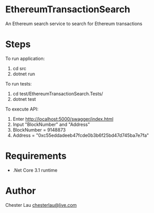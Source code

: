 # EthereumTransactionSearch
An Ethereum search service to search for Ethereum transactions

# Steps
To run application:
1. cd src
2. dotnet run

To run tests:
1. cd test/EthereumTransactionSearch.Tests/
2. dotnet test

To execute API:
1. Enter [http://localhost:5000/swagger/index.html](http://localhost:5000/swagger/index.html)
2. Input "BlockNumber" and "Address"
3. BlockNumber = 9148873
4. Address = "0xc55eddadeeb47fcde0b3b6f25bd47d745ba7e7fa"

# Requirements
- .Net Core 3.1 runtime

# Author
Chester Lau
chesterlau@live.com
